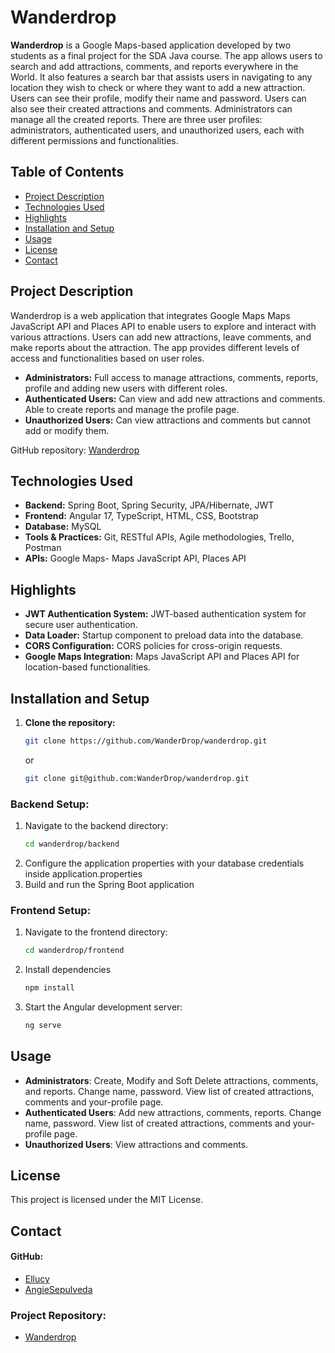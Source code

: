 # Wanderdrop

**Wanderdrop** is a Google Maps-based application developed by two students as a final project for the SDA Java course.
The app allows users to search and add attractions, comments, and reports everywhere in the World. It also features a search 
bar that assists users in navigating to any location they wish to check or where they want to add a new attraction. Users can see their profile, modify their name and
password. Users can also see their created attractions and comments. Administrators can manage all the created reports. There are three user profiles: administrators,
authenticated users, and unauthorized users, each with different permissions and functionalities.

## Table of Contents

- [Project Description](#project-description)
- [Technologies Used](#technologies-used)
- [Highlights](#highlights)
- [Installation and Setup](#installation-and-setup)
- [Usage](#usage)
- [License](#license)
- [Contact](#contact)

## Project Description

Wanderdrop is a web application that integrates Google Maps Maps JavaScript API and Places API to enable users to explore and interact with
various attractions. Users can add new attractions, leave comments, and make reports about the attraction. The app provides different levels
of access and functionalities based on user roles.

- **Administrators:** Full access to manage attractions, comments, reports, profile and adding new users with different roles.
- **Authenticated Users:** Can view and add new attractions and comments. Able to create reports and manage the profile page.
- **Unauthorized Users:** Can view attractions and comments but cannot add or modify them.

GitHub repository: [Wanderdrop](https://github.com/WanderDrop/wanderdrop)

## Technologies Used

- **Backend:** Spring Boot, Spring Security, JPA/Hibernate, JWT
- **Frontend:** Angular 17, TypeScript, HTML, CSS, Bootstrap
- **Database:** MySQL
- **Tools & Practices:** Git, RESTful APIs, Agile methodologies, Trello, Postman
- **APIs:** Google Maps- Maps JavaScript API, Places API

## Highlights

- **JWT Authentication System:** JWT-based authentication system for secure user authentication.
- **Data Loader:** Startup component to preload data into the database.
- **CORS Configuration:** CORS policies for cross-origin requests.
- **Google Maps Integration:** Maps JavaScript API and Places API for location-based functionalities.

## Installation and Setup

1. **Clone the repository:**
   ```sh
   git clone https://github.com/WanderDrop/wanderdrop.git
   ```
   or

    ```sh
    git clone git@github.com:WanderDrop/wanderdrop.git
   ```

### Backend Setup:

1. Navigate to the backend directory:
   ```sh
   cd wanderdrop/backend
    ```
2. Configure the application properties with your database credentials inside application.properties
3. Build and run the Spring Boot application

### Frontend Setup:
1. Navigate to the frontend directory:
   ```sh
   cd wanderdrop/frontend
    ```
2. Install dependencies
    ```sh
   npm install
    ```
3. Start the Angular development server:
     ```sh
   ng serve
    ```
## Usage

- **Administrators**: Create, Modify and Soft Delete attractions, comments, and reports. Change name, password. View list of created attractions, comments and your-profile page.
- **Authenticated Users**: Add new attractions, comments, reports. Change name, password. View list of created attractions, comments and your-profile page.
- **Unauthorized Users**: View attractions and comments.

## License

This project is licensed under the MIT License.

## Contact

#### GitHub:
- [Ellucy](https://github.com/Ellucy)
- [AngieSepulveda](https://github.com/AngieSepulveda)

### Project Repository:
- [Wanderdrop](https://github.com/WanderDrop/wanderdrop)